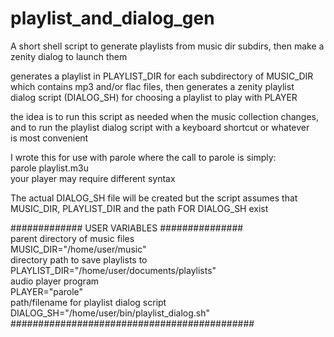 # playlist_and_dialog_gen
A short shell script to generate playlists from music dir subdirs, then make a zenity dialog to launch them  

generates a playlist in PLAYLIST_DIR for each subdirectory of MUSIC_DIR  
which contains mp3 and/or flac files, then generates a zenity playlist  
dialog script (DIALOG_SH) for choosing a playlist to play with PLAYER  

the idea is to run this script as needed when the music collection changes,  
and to run the playlist dialog script with a keyboard shortcut or whatever  
is most convenient

I wrote this for use with parole where the call to parole is simply:  
    parole playlist.m3u  
your player may require different syntax

The actual DIALOG_SH file will be created but the script assumes
that MUSIC_DIR, PLAYLIST_DIR and the path FOR DIALOG_SH exist  

############# USER VARIABLES ###############  
parent directory of music files  
MUSIC_DIR="/home/user/music"  
directory path to save playlists to  
PLAYLIST_DIR="/home/user/documents/playlists"  
audio player program  
PLAYER="parole"  
path/filename for playlist dialog script  
DIALOG_SH="/home/user/bin/playlist_dialog.sh"  
############################################
